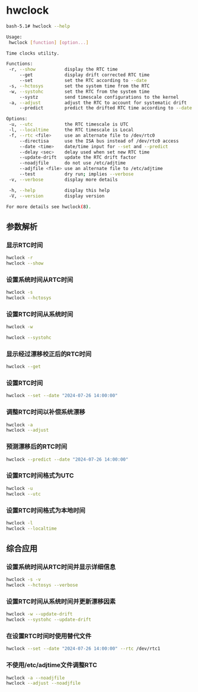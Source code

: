 # hwclock
```bash
bash-5.1# hwclock --help

Usage:
 hwclock [function] [option...]

Time clocks utility.

Functions:
 -r, --show           display the RTC time
     --get            display drift corrected RTC time
     --set            set the RTC according to --date
 -s, --hctosys        set the system time from the RTC
 -w, --systohc        set the RTC from the system time
     --systz          send timescale configurations to the kernel
 -a, --adjust         adjust the RTC to account for systematic drift
     --predict        predict the drifted RTC time according to --date

Options:
 -u, --utc            the RTC timescale is UTC
 -l, --localtime      the RTC timescale is Local
 -f, --rtc <file>     use an alternate file to /dev/rtc0
     --directisa      use the ISA bus instead of /dev/rtc0 access
     --date <time>    date/time input for --set and --predict
     --delay <sec>    delay used when set new RTC time
     --update-drift   update the RTC drift factor
     --noadjfile      do not use /etc/adjtime
     --adjfile <file> use an alternate file to /etc/adjtime
     --test           dry run; implies --verbose
 -v, --verbose        display more details

 -h, --help           display this help
 -V, --version        display version

For more details see hwclock(8).
```

## 参数解析

### 显示RTC时间

```bash
hwclock -r
hwclock --show
```

### 设置系统时间从RTC时间

```bash
hwclock -s
hwclock --hctosys
```

### 设置RTC时间从系统时间

```bash
hwclock -w

hwclock --systohc
```

### 显示经过漂移校正后的RTC时间

```bash
hwclock --get
```

### 设置RTC时间

```bash
hwclock --set --date "2024-07-26 14:00:00"
```

### 调整RTC时间以补偿系统漂移

```bash
hwclock -a
hwclock --adjust
```

### 预测漂移后的RTC时间

```bash
hwclock --predict --date "2024-07-26 14:00:00"
```

### 设置RTC时间格式为UTC

```bash
hwclock -u
hwclock --utc
```

### 设置RTC时间格式为本地时间

```bash
hwclock -l
hwclock --localtime
```

## 综合应用

### 设置系统时间从RTC时间并显示详细信息

```bash
hwclock -s -v
hwclock --hctosys --verbose
```

### 设置RTC时间从系统时间并更新漂移因素

```bash
hwclock -w --update-drift
hwclock --systohc --update-drift
```


### 在设置RTC时间时使用替代文件

```bash
hwclock --set --date "2024-07-26 14:00:00" --rtc /dev/rtc1
```

### 不使用/etc/adjtime文件调整RTC

```bash
hwclock -a --noadjfile
hwclock --adjust --noadjfile
```
